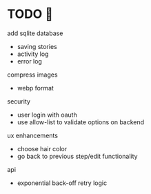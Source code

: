 # TODO 🚧

add sqlite database
- saving stories
- activity log
- error log

compress images
- webp format

security
- user login with oauth
- use allow-list to validate options on backend

ux enhancements
- choose hair color
- go back to previous step/edit functionality

api
- exponential back-off retry logic
